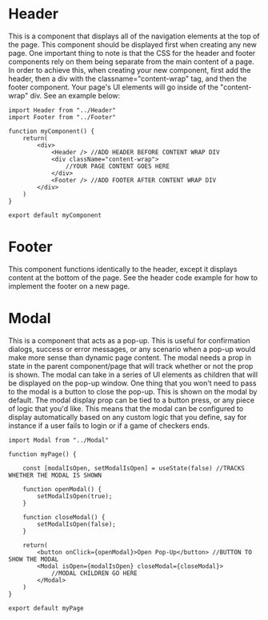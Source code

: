 # Header

This is a component that displays all of the navigation elements at the top of the page.
This component should be displayed first when creating any new page.
One important thing to note is that the CSS for the header and footer components rely on them being separate from the main content of a page.
In order to achieve this, when creating your new component, first add the header, then a div with the classname="content-wrap" tag, and then the footer component.
Your page's UI elements will go inside of the "content-wrap" div.
See an example below:

    import Header from "../Header"
    import Footer from "../Footer"

    function myComponent() {
        return(
            <div>
                <Header /> //ADD HEADER BEFORE CONTENT WRAP DIV
                <div className="content-wrap">
                    //YOUR PAGE CONTENT GOES HERE
                </div>
                <Footer /> //ADD FOOTER AFTER CONTENT WRAP DIV
            </div>
        )
    }

    export default myComponent

# Footer

This component functions identically to the header, except it displays content at the bottom of the page.
See the header code example for how to implement the footer on a new page.

# Modal

This is a component that acts as a pop-up.
This is useful for confirmation dialogs, success or error messages, or any scenario when a pop-up would make more sense than dynamic page content.
The modal needs a prop in state in the parent component/page that will track whether or not the prop is shown.
The modal can take in a series of UI elements as children that will be displayed on the pop-up window.
One thing that you won't need to pass to the modal is a button to close the pop-up. This is shown on the modal by default.
The modal display prop can be tied to a button press, or any piece of logic that you'd like. This means that the modal can be configured to display automatically based on any custom logic that you define, say for instance if a user fails to login or if a game of checkers ends.


    import Modal from "../Modal"

    function myPage() {

        const [modalIsOpen, setModalIsOpen] = useState(false) //TRACKS WHETHER THE MODAL IS SHOWN

        function openModal() {
            setModalIsOpen(true);
        }

        function closeModal() {
            setModalIsOpen(false);
        }

        return(
            <button onClick={openModal}>Open Pop-Up</button> //BUTTON TO SHOW THE MODAL
            <Modal isOpen={modalIsOpen} closeModal={closeModal}>
                //MODAL CHILDREN GO HERE
            </Modal>
        )
    }

    export default myPage
